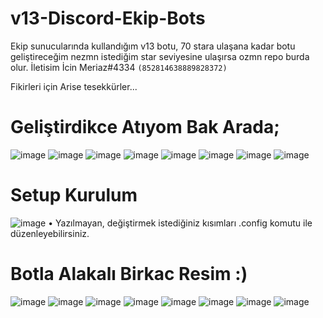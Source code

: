 # v13-Discord-Ekip-Bots
Ekip sunucularında kullandığım v13 botu,
70 stara ulaşana kadar botu geliştireceğim nezmn istediğim star seviyesine ulaşırsa ozmn repo burda olur. İletisim İcin Meriaz#4334 `(852814638889828372)`

Fikirleri için Arise tesekkürler...

# Geliştirdikce Atıyom Bak Arada;

![image](https://user-images.githubusercontent.com/89699487/172461300-f91f5646-c5b2-4ba3-b3d3-7e4d014d8f7d.png)
![image](https://user-images.githubusercontent.com/89699487/172227747-6e9ae01a-9641-4824-b244-5175a3c6a062.png)
![image](https://user-images.githubusercontent.com/89699487/171038519-baec0539-eb24-4bbf-917b-07b0b6580795.png)
![image](https://user-images.githubusercontent.com/89699487/171010067-e9cef29c-53fc-4a82-9bda-382cd0239648.png)
![image](https://user-images.githubusercontent.com/89699487/170754354-96f29f1e-a484-4c52-a1f2-02f02ecb7061.png)
![image](https://user-images.githubusercontent.com/89699487/170754481-bbe803d4-56dd-4453-bcdf-2ab9bfebb708.png)
![image](https://user-images.githubusercontent.com/89699487/170754795-21c026b5-0b91-4b47-b018-829a0565a0da.png)
![image](https://user-images.githubusercontent.com/89699487/169900285-0ecd62fc-bf72-438a-8623-b4e12a60c196.png)

# Setup Kurulum 

![image](https://user-images.githubusercontent.com/89699487/172847776-168e7324-4cee-4e35-b733-a9a062a53b8e.png) • Yazılmayan, değiştirmek istediğiniz kısımları .config komutu ile düzenleyebilirsiniz.

# Botla Alakalı Birkac Resim :)

![image](https://user-images.githubusercontent.com/89699487/169306336-38c3ed47-6008-44e3-b460-d669a22ae24f.png)
![image](https://user-images.githubusercontent.com/89699487/169306390-bebf3f95-197c-430d-8b82-6d353c01b6c8.png)
![image](https://user-images.githubusercontent.com/89699487/169306480-bae06465-5222-45e0-a0b4-7b6366d2af24.png)
![image](https://user-images.githubusercontent.com/89699487/169306512-95610e87-b026-48f2-bb24-728a0c7d10be.png)
![image](https://user-images.githubusercontent.com/89699487/169306531-06f08818-675e-4854-8870-faded698f713.png)
![image](https://user-images.githubusercontent.com/89699487/169306571-55b075f9-b47f-4d1b-bf1c-96f380957cf5.png)
![image](https://user-images.githubusercontent.com/89699487/169306597-d8aabb14-4fb9-4a5e-a729-335dbf6625a9.png)
![image](https://user-images.githubusercontent.com/89699487/169306917-8ff2442a-b4a2-418e-841c-aefc0aed7138.png)
